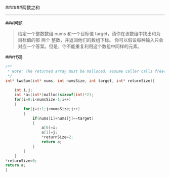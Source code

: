 ######两数之和
***
###问题
>给定一个整数数组 nums 和一个目标值 target，请你在该数组中找出和为目标值的那 两个 整数，并返回他们的数组下标。
你可以假设每种输入只会对应一个答案。但是，你不能重复利用这个数组中同样的元素。

###代码
```c
/**
 * Note: The returned array must be malloced, assume caller calls free().
 */
int* twoSum(int* nums, int numsSize, int target, int* returnSize){
    
    int i,j;
    int *a=(int*)malloc(sizeof(int)*2);
    for(i=0;i<numsSize-1;i++)
    {
        for(j=i+1;j<numsSize;j++)
        {
            if(nums[i]+nums[j]==target)
            {
                a[0]=i;
                a[1]=j;
                *returnSize=2;
                return a;
            }
        }
    }
*returnSize=0;
return a;
}
